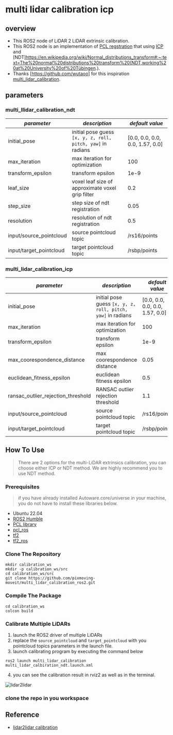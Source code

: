 # multi lidar calibration icp

## overview
- This ROS2 node of LiDAR 2 LiDAR extrinsic calibration.
- This ROS2 node is an implementation of [PCL regstration](https://pcl.readthedocs.io/projects/tutorials/en/latest/registration_api.html#registration-api) that using [ICP](https://www.google.com/url?sa=t&rct=j&q=&esrc=s&source=web&cd=&cad=rja&uact=8&ved=2ahUKEwiP7u7YqNP-AhVMCd4KHc61CJYQFnoECA8QAQ&url=https%3A%2F%2Fen.wikipedia.org%2Fwiki%2FIterative_closest_point&usg=AOvVaw0QHlhbU9_wC-E-cE_v13nG) and [NDT]https://en.wikipedia.org/wiki/Normal_distributions_transform#:~:text=The%20normal%20distributions%20transform%20(NDT,working%20at%20University%20of%20Tübingen.).
- Thanks [https://github.com/wutaoo] for this inspiration [multi_lidar_calibration](https://github.com/wutaoo/multi_lidar_calibration).

## parameters

### multi_llidar_calibration_ndt

|*parameter*|*description*| *default value*|
|--|--|--|
|initial_pose| initial pose guess `[x, y, z, roll, pitch, yaw]` in radians | [0.0, 0.0, 0.0, 0.0, 1.57, 0.0] |
|max_iteration| max iteration for optimization | 100 |
|transform_epsilon| transform epsilon | 1e-9 |
|leaf_size| voxel leaf size of approximate voxel grip filter | 0.2 |
|step_size| step size of ndt registration | 0.05 |
|resolution| resolution of ndt registration | 0.5 |
|input/source_pointcloud| source pointcloud topic | /rs16/points |
|input/target_pointcloud| target pointcloud topic | /rsbp/points |

### multi_lidar_calibration_icp

|*parameter*|*description*| *default value*|
|--|--|--|
|initial_pose| initial pose guess `[x, y, z, roll, pitch, yaw]` in radians | [0.0, 0.0, 0.0, 0.0, 1.57, 0.0] |
|max_iteration| max iteration for optimization | 100 |
|transform_epsilon| transform epsilon | 1e-9 |
|max_coorespondence_distance| max coorespondence distance | 0.05 |
|euclidean_fitness_epsilon| euclidean fitness epsilon | 0.5 |
|ransac_outlier_rejection_threshold| RANSAC outlier rejection threshold | 1.1 |
|input/source_pointcloud| source pointcloud topic | /rs16/points |
|input/target_pointcloud| target pointcloud topic | /rsbp/points |

## How To Use

> There are 2 options for the multi-LiDAR extrinsics calibration, you can choose either ICP or NDT method. We are highly recommend you to use NDT method.

### Prerequisites

> if you have already installed Autoware.core/universe in your machine, you do not have to install these libraries below.

- Ubuntu 22.04
- [ROS2 Humble](https://docs.ros.org/en/humble/index.html)
- [PCL library](https://pointclouds.org)
- [pcl_ros](http://wiki.ros.org/pcl_ros)
- [tf2](https://docs.ros.org/en/foxy/Tutorials/Intermediate/Tf2/Tf2-Main.html)
- [tf2_ros](https://docs.ros.org/en/foxy/Tutorials/Intermediate/Tf2/Tf2-Main.html)

### Clone The Repository
```shell
mkdir calibration_ws
mkdir -p calibration_ws/src
cd calibration_ws/src
git clone https://github.com/pixmoving-moveit/multi_lidar_calibration_ros2.git
```

### Compile The Package

```shell
cd calibration_ws
colcon build
```

### Calibrate Multiple LiDARs

1. launch the ROS2 driver of multiple LiDARs
2. replace the `source_pointcloud` and `target_pointcloud` with you pointcloud topics parameters in the launch file.
3. launch calibrating program by executing the command below
```shell
ros2 launch multi_lidar_calibration multi_lidar_calbiration_ndt.launch.xml
```
4. you can see the calibration result in rviz2 as well as in the terminal.

![lidar2lidar](./images/lidar2lidar.gif)

### clone the repo in you workspace

## Reference

- [lidar2lidar calibration](https://pixmoving-moveit.github.io/pixkit-documentation-en/sensor-calibration/LiDAR-LiDAR-calibration/)
